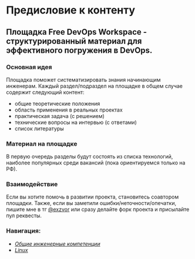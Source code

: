 # Предисловие к контенту

## Площадка Free DevOps Workspace - структурированный материал для эффективного погружения в DevOps.

### Основная идея
Площадка поможет систематизировать знания начинающим инженерам. Каждый раздел/подраздел на площадке в общем случае содержит следующий контент:
- общие теоретические положения
- область применения в реальных проектах
- практическая задача (с решением)
- технические вопросы на интервью (с ответами)
- список литературы

### Материал на площадке
В первую очередь разделы будут состоять из списка технологий, наиболее 
популярных среди вакансий (пока ориентируемся только на РФ). 

### Взаимодействие
Если вы хотите помочь в развитии проекта, становитесь соавтором площадки. Также, если вы заметили ошибки/неточности/опечатки, пишите мне в тг [@exzvor](https://t.me/exzvor) или сразу делайте форк проекта и присылайте пул реквесты.

### Навигация:
- *[Общие инженерные компетенции](https://github.com/exzvor/freedevopsworkspace/blob/main/CS/intro.md)*
- *[Linux](https://github.com/exzvor/freedevopsworkspace/blob/main/Linux/intro.md)*
